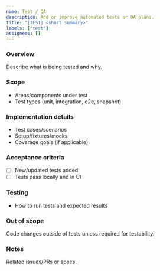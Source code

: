 ```yaml
---
name: Test / QA
description: Add or improve automated tests or QA plans.
title: "[TEST] <short summary>"
labels: ["test"]
assignees: []
---
```


### Overview
Describe what is being tested and why.

### Scope
- Areas/components under test
- Test types (unit, integration, e2e, snapshot)

### Implementation details
- Test cases/scenarios
- Setup/fixtures/mocks
- Coverage goals (if applicable)

### Acceptance criteria
- [ ] New/updated tests added
- [ ] Tests pass locally and in CI

### Testing
- How to run tests and expected results

### Out of scope
Code changes outside of tests unless required for testability.

### Notes
Related issues/PRs or specs.

